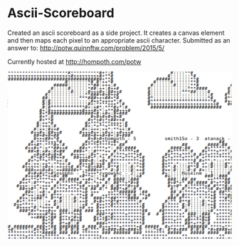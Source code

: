 # Ascii-Scoreboard
Created an ascii scoreboard as a side project. It creates a canvas element and then maps each pixel to an appropriate ascii character.
Submitted as an answer to: http://potw.quinnftw.com/problem/2015/5/

Currently hosted at http://hompoth.com/potw

![alt tag](https://raw.githubusercontent.com/hompoth/Ascii-Scoreboard/master/scoreboard.png)
